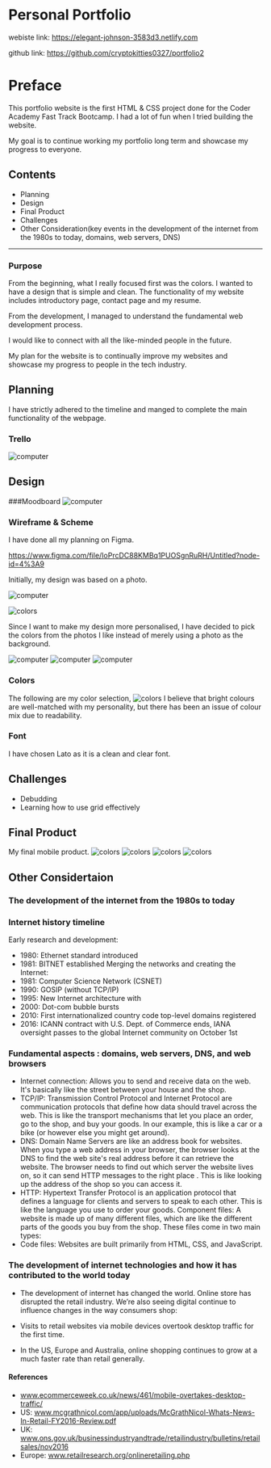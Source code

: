 # Personal Portfolio
webiste link:
https://elegant-johnson-3583d3.netlify.com

github link: 
https://github.com/cryptokitties0327/portfolio2


# Preface
This portfolio website is the first HTML & CSS project done for the Coder Academy Fast Track Bootcamp. I had a lot of fun when I tried building the website.

My goal is to continue working my portfolio long term and showcase my progress to everyone.

## Contents
- Planning
- Design
- Final Product
- Challenges
- Other Consideration(key events in the development of the internet from the 1980s to today, domains, web servers, DNS)

---

### Purpose
From the beginning, what I really focused first was the colors. I wanted to have a design that is simple and clean. The functionality of my website includes introductory page, contact page and my resume.

From the development, I managed to understand the fundamental web development process.

I would like to connect with all the like-minded people in the future.

My plan for the website is to continually improve my websites and showcase my progress to people in the tech industry.

## Planning
I have strictly adhered to the timeline and manged to complete the main functionality of the webpage. 

### Trello
![computer](img/trello.png)


## Design
###Moodboard
![computer](img/moodboard.png)
### Wireframe & Scheme
I have done all my planning on Figma.

https://www.figma.com/file/IoPrcDC88KMBq1PUOSgnRuRH/Untitled?node-id=4%3A9

Initially, my design was based on a photo. 

![computer](img/computer2.jpg)

![colors](img/05b7ccacf15cced81ae356e70212ad6a.jpg)

Since I want to make my design more personalised, I have decided to pick the colors from the photos I like instead of merely using a photo as the background.

![computer](img/wireframe.PNG)
![computer](img/wireframe2.PNG)
![computer](img/wireframe3.PNG)
### Colors

The following are my color selection,
![colors](img/collage4.png)
I believe that bright colours are well-matched with my personality, but there has been an issue of colour mix due to readability. 

### Font
I have chosen Lato as it is a clean and clear font.

## Challenges
- Debudding
- Learning how to use grid effectively

## Final Product
My final mobile product.
![colors](img/website.png)
![colors](img/website2.png)
![colors](img/website3.png)
![colors](img/website4.png)

## Other Considertaion
### The development of the internet from the 1980s to today
### Internet history timeline
Early research and development:
- 1980: Ethernet standard introduced
- 1981: BITNET established
Merging the networks and creating the Internet:
- 1981: Computer Science Network (CSNET)
- 1990: GOSIP (without TCP/IP)
- 1995: New Internet architecture with 
- 2000: Dot-com bubble bursts
- 2010: First internationalized country code top-level domains registered
- 2016: ICANN contract with U.S. Dept. of Commerce ends, IANA oversight passes to the global Internet community on October 1st

### Fundamental aspects : domains, web servers, DNS, and web browsers

- Internet connection: Allows you to send and receive data on the web. It's basically like the street between your house and the shop.
- TCP/IP: Transmission Control Protocol and Internet Protocol are communication protocols that define how data should travel across the web. This is like the transport mechanisms that let you place an order, go to the shop, and buy your goods. In our example, this is like a car or a bike (or however else you might get around).
- DNS: Domain Name Servers are like an address book for websites. When you type a web address in your browser, the browser looks at the DNS to find the web site's real address before it can retrieve the website. The browser needs to find out which server the website lives on, so it can send HTTP messages to the right place . This is like looking up the address of the shop so you can access it.
- HTTP: Hypertext Transfer Protocol is an application protocol that defines a language for clients and servers to speak to each other. This is like the language you use to order your goods.
Component files: A website is made up of many different files, which are like the different parts of the goods you buy from the shop. These files come in two main types:
- Code files: Websites are built primarily from HTML, CSS, and JavaScript. 

### The development of internet technologies and how it has contributed to the world today

- The development of internet has changed the world. Online store has disrupted the retail industry. We’re also seeing digital continue to influence changes in the way consumers shop:

- Visits to retail websites via mobile devices overtook desktop traffic for the first time.
  
- In the US, Europe and Australia, online shopping continues to grow at a much faster rate than retail generally.


#### References

- www.ecommerceweek.co.uk/news/461/mobile-overtakes-desktop-traffic/
- US: www.mcgrathnicol.com/app/uploads/McGrathNicol-Whats-News-In-Retail-FY2016-Review.pdf
- UK: www.ons.gov.uk/businessindustryandtrade/retailindustry/bulletins/retailsales/nov2016
- Europe: 
 www.retailresearch.org/onlineretailing.php